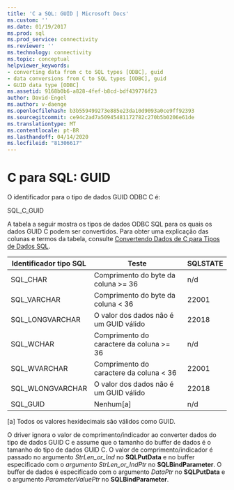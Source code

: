 ```yaml
---
title: 'C a SQL: GUID | Microsoft Docs'
ms.custom: ''
ms.date: 01/19/2017
ms.prod: sql
ms.prod_service: connectivity
ms.reviewer: ''
ms.technology: connectivity
ms.topic: conceptual
helpviewer_keywords:
- converting data from c to SQL types [ODBC], guid
- data conversions from C to SQL types [ODBC], guid
- GUID data type [ODBC]
ms.assetid: 9168b0b6-a828-4fef-b8cd-bdf439776f23
author: David-Engel
ms.author: v-daenge
ms.openlocfilehash: b3b559499273e885e23da10d9093a0ce9ff92393
ms.sourcegitcommit: ce94c2ad7a50945481172782c270b5b0206e61de
ms.translationtype: MT
ms.contentlocale: pt-BR
ms.lasthandoff: 04/14/2020
ms.locfileid: "81306617"
---
```

# <a name="c-to-sql-guid"></a>C para SQL: GUID
O identificador para o tipo de dados GUID ODBC C é:  
  
 SQL_C_GUID  
  
 A tabela a seguir mostra os tipos de dados ODBC SQL para os quais os dados GUID C podem ser convertidos. Para obter uma explicação das colunas e termos da tabela, consulte [Convertendo Dados de C para Tipos de Dados SQL](../../../odbc/reference/appendixes/converting-data-from-c-to-sql-data-types.md).  
  
|Identificador tipo SQL|Teste|SQLSTATE|  
|-------------------------|----------|--------------|  
|SQL_CHAR|Comprimento do byte da coluna >= 36|n/d|  
|SQL_VARCHAR|Comprimento do byte da coluna < 36|22001|  
|SQL_LONGVARCHAR|O valor dos dados não é um GUID válido|22018|  
|SQL_WCHAR|Comprimento do caractere da coluna >= 36|n/d|  
|SQL_WVARCHAR|Comprimento do caractere da coluna < 36|22001|  
|SQL_WLONGVARCHAR|O valor dos dados não é um GUID válido|22018|  
|SQL_GUID|Nenhum[a]|n/d|  
  
 [a] Todos os valores hexidecimais são válidos como GUID.  
  
 O driver ignora o valor de comprimento/indicador ao converter dados do tipo de dados GUID C e assume que o tamanho do buffer de dados é o tamanho do tipo de dados GUID C. O valor de comprimento/indicador é passado no argumento *StrLen_or_Ind* no **SQLPutData** e no buffer especificado com o *argumento StrLen_or_IndPtr* no **SQLBindParameter**. O buffer de dados é especificado com o argumento *DataPtr* no **SQLPutData** e o argumento *ParameterValuePtr* no **SQLBindParameter**.
